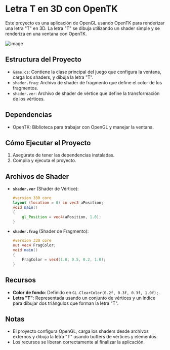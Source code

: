 # Letra T en 3D con OpenTK

Este proyecto es una aplicación de OpenGL usando OpenTK para renderizar una letra "T" en 3D. La letra "T" se dibuja utilizando un shader simple y se renderiza en una ventana con OpenTK.

<img src='https://i.postimg.cc/DZ2sgQjK/image.png' border='0' alt='image'/>

## Estructura del Proyecto

- `Game.cs`: Contiene la clase principal del juego que configura la ventana, carga los shaders, y dibuja la letra "T".
- `shader.frag`: Archivo de shader de fragmento que define el color de los fragmentos.
- `shader.ver`: Archivo de shader de vértice que define la transformación de los vértices.

## Dependencias

- OpenTK: Biblioteca para trabajar con OpenGL y manejar la ventana.

## Cómo Ejecutar el Proyecto

1. Asegúrate de tener las dependencias instaladas.
2. Compila y ejecuta el proyecto.

## Archivos de Shader

- **`shader.ver`** (Shader de Vértice):

    ```glsl
    #version 330 core
    layout (location = 0) in vec3 aPosition;
    void main()
    {
        gl_Position = vec4(aPosition, 1.0);
    }
    ```

- **`shader.frag`** (Shader de Fragmento):

    ```glsl
    #version 330 core
    out vec4 FragColor;
    void main()
    {
        FragColor = vec4(1.0, 0.5, 0.2, 1.0);
    }
    ```

## Recursos

- **Color de fondo**: Definido en `GL.ClearColor(0.2f, 0.3f, 0.3f, 1.0f);`.
- **Letra "T"**: Representada usando un conjunto de vértices y un índice para dibujar dos triángulos que forman la letra "T".

## Notas

- El proyecto configura OpenGL, carga los shaders desde archivos externos y dibuja la letra "T" usando buffers de vértices y elementos.
- Los recursos se liberan correctamente al finalizar la aplicación.